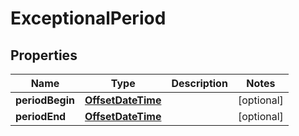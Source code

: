 # ExceptionalPeriod

## Properties
Name | Type | Description | Notes
------------ | ------------- | ------------- | -------------
**periodBegin** | [**OffsetDateTime**](OffsetDateTime.md) |  |  [optional]
**periodEnd** | [**OffsetDateTime**](OffsetDateTime.md) |  |  [optional]
